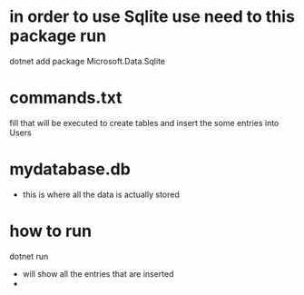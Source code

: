 # in order to use Sqlite use need to this package run 
dotnet add package Microsoft.Data.Sqlite

# commands.txt 
fill that will be executed to create tables and insert the some entries into Users

# mydatabase.db 
- this is where all the data is actually stored
  
# how to run
dotnet run 
- will show all the entries that are inserted
- 
